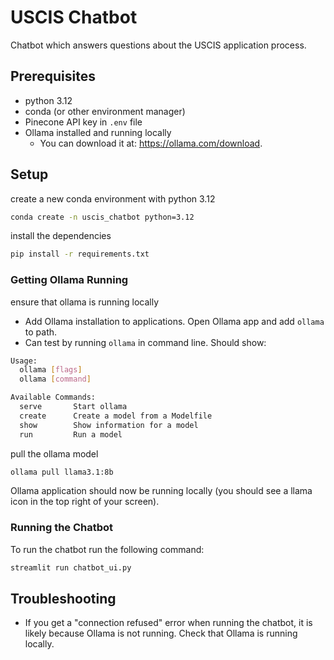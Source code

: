 # USCIS Chatbot

Chatbot which answers questions about the USCIS application process.

## Prerequisites

- python 3.12
- conda (or other environment manager)
- Pinecone API key in `.env` file
- Ollama installed and running locally
    - You can download it at: https://ollama.com/download.

## Setup

create a new conda environment with python 3.12
```bash
conda create -n uscis_chatbot python=3.12
```

install the dependencies
```bash
pip install -r requirements.txt
```

### Getting Ollama Running

ensure that ollama is running locally
- Add Ollama installation to applications. Open Ollama app and add `ollama` to path. 
- Can test by running `ollama` in command line. Should show:

```bash
Usage:
  ollama [flags]
  ollama [command]

Available Commands:
  serve       Start ollama
  create      Create a model from a Modelfile
  show        Show information for a model
  run         Run a model
```

pull the ollama model
```bash
ollama pull llama3.1:8b  
```

Ollama application should now be running locally (you should see a llama icon in the top right of your screen).

### Running the Chatbot

To run the chatbot run the following command:
```bash
streamlit run chatbot_ui.py
```

## Troubleshooting

- If you get a "connection refused" error when running the chatbot, it is likely because Ollama is not running. Check that Ollama is running locally.